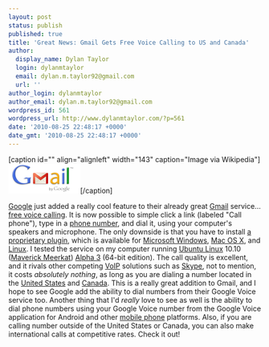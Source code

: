 ```yaml
---
layout: post
status: publish
published: true
title: 'Great News: Gmail Gets Free Voice Calling to US and Canada'
author:
  display_name: Dylan Taylor
  login: dylanmtaylor
  email: dylan.m.taylor92@gmail.com
  url: ''
author_login: dylanmtaylor
author_email: dylan.m.taylor92@gmail.com
wordpress_id: 561
wordpress_url: http://www.dylanmtaylor.com/?p=561
date: '2010-08-25 22:48:17 +0000'
date_gmt: '2010-08-25 22:48:17 +0000'
---
```

<div class="zemanta-img">
<p>[caption id="" align="alignleft" width="143" caption="Image via Wikipedia"]<a href="/images/blog/2010/12/FileGmail_logo.png"><img class="  " title="Gmail's logo" src="/images/blog/2010/11/Gmail_logo.png" alt="Gmail's logo" width="143" height="59" /></a>[/caption]</p>
</div>
<p><a class="zem_slink" title="Google" rel="homepage" href="http://google.com">Google</a> just added a really cool feature to their already great <a class="zem_slink" title="Gmail" rel="homepage" href="http://gmail.com">Gmail</a> service... <a href="http://gmailblog.blogspot.com/2010/08/call-phones-from-gmail.html">free voice calling</a>. It is now possible to simple click a link (labeled "Call phone"), type in a <a class="zem_slink" title="Telephone number" rel="wikipedia" href="http://en.wikipedia.org/wiki/Telephone_number">phone number</a>, and dial it, using your computer's speakers and microphone. The only downside is that you have to install <a href="http://www.google.com/chat/voice/">a proprietary plugin</a>, which is available for <a class="zem_slink" title="Windows" rel="homepage" href="http://www.microsoft.com/WINDOWS">Microsoft Windows</a>, <a class="zem_slink" title="Mac OS X" rel="homepage" href="http://www.apple.com/macosx/">Mac OS X</a>, and <a class="zem_slink" title="Linux" rel="wikipedia" href="http://en.wikipedia.org/wiki/Linux">Linux</a>. I tested the service on my computer running <a class="zem_slink" title="Ubuntu (operating system)" rel="homepage" href="http://www.ubuntu.com/">Ubuntu Linux</a> 10.10 (<a class="zem_slink" title="List of Ubuntu releases" rel="wikipedia" href="http://en.wikipedia.org/wiki/List_of_Ubuntu_releases">Maverick Meerkat</a>) <a href="http://www.ubuntu.com/testing/maverick/alpha3">Alpha 3</a> (64-bit edition). The call quality is excellent, and it rivals other competing <a class="zem_slink" title="Voice over IP" rel="wikipedia" href="http://en.wikipedia.org/wiki/Voice_over_IP">VoIP</a> solutions such as <a class="zem_slink" title="Skype" rel="homepage" href="http://skype.com">Skype</a>, not to mention, it costs <em>absolutely nothing</em>, as long as you are dialing a number located in the <a class="zem_slink" title="United States" rel="wikipedia" href="http://en.wikipedia.org/wiki/United_States">United States</a> and <a class="zem_slink" title="Canada" rel="wikipedia" href="http://en.wikipedia.org/wiki/Canada">Canada</a>. This is a really great addition to Gmail, and I hope to see Google add the ability to dial numbers from their Google Voice service too. Another thing that I'd <em>really</em> love to see as well is the ability to dial phone numbers using your Google Voice number from the Google Voice application for Android and other <a class="zem_slink" title="Mobile phone" rel="wikipedia" href="http://en.wikipedia.org/wiki/Mobile_phone">mobile phone</a> platforms. Also, if you are calling number outside of the United States or Canada, you can also make international calls at competitive rates. Check it out!</p>
